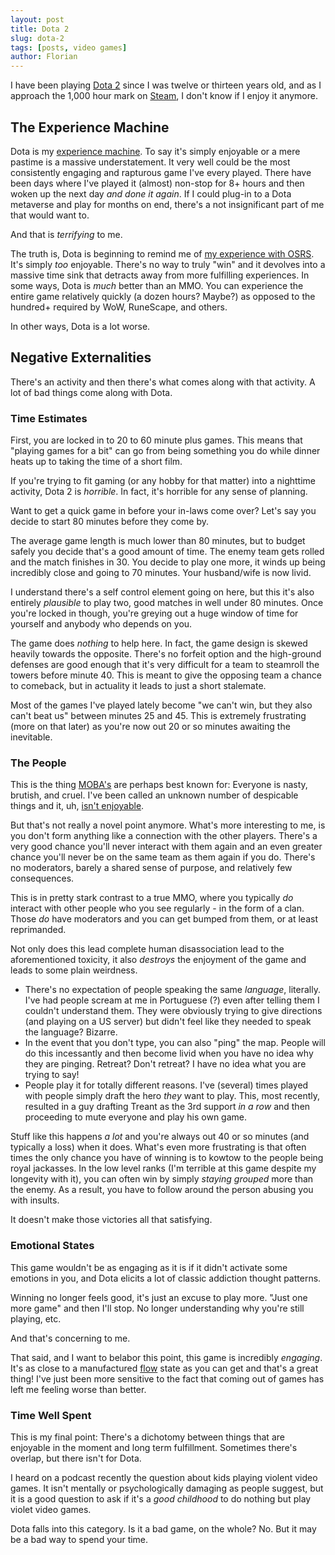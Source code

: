 ```yaml
---
layout: post
title: Dota 2
slug: dota-2
tags: [posts, video games]
author: Florian
---
```


I have been playing [Dota 2](https://en.wikipedia.org/wiki/Dota_2) since I was twelve or thirteen years old, and as I approach the 1,000 hour mark on [Steam](https://en.wikipedia.org/wiki/Steam_(service)), I don't know if I enjoy it anymore.

## The Experience Machine

Dota is my [experience machine](https://en.wikipedia.org/wiki/Experience_machine). To say it's simply enjoyable or a mere pastime is a massive understatement. It very well could be the most consistently engaging and rapturous game I've every played. There have been days where I've played it (almost) non-stop for 8+ hours and then woken up the next day *and done it again*. If I could plug-in to a Dota metaverse and play for months on end, there's a not insignificant part of me that would want to.

And that is *terrifying* to me.

The truth is, Dota is beginning to remind me of [my experience with OSRS](https://floverfelt.org/posts/virtual-worlds). It's simply *too* enjoyable. There's no way to truly "win" and it devolves into a massive time sink that detracts away from more fulfilling experiences. In some ways, Dota is *much* better than an MMO. You can experience the entire game relatively quickly (a dozen hours? Maybe?) as opposed to the hundred+ required by WoW, RuneScape, and others.

In other ways, Dota is a lot worse.

## Negative Externalities

There's an activity and then there's what comes along with that activity. A lot of bad things come along with Dota.

### Time Estimates

First, you are locked in to 20 to 60 minute plus games. This means that "playing games for a bit" can go from being something you do while dinner heats up to taking the time of a short film.

If you're trying to fit gaming (or any hobby for that matter) into a nighttime activity, Dota 2 is *horrible*. In fact, it's horrible for any sense of planning.

Want to get a quick game in before your in-laws come over? Let's say you decide to start 80 minutes before they come by. 

The average game length is much lower than 80 minutes, but to budget safely you decide that's a good amount of time. The enemy team gets rolled and the match finishes in 30. You decide to play one more, it winds up being incredibly close and going to 70 minutes. Your husband/wife is now livid.

I understand there's a self control element going on here, but this it's also entirely *plausible* to play two, good matches in well under 80 minutes. Once you're locked in though, you're greying out a huge window of time for yourself and anybody who depends on you.

The game does *nothing* to help here. In fact, the game design is skewed heavily towards the opposite. There's no forfeit option and the high-ground defenses are good enough that it's very difficult for a team to steamroll the towers before minute 40. This is meant to give the opposing team a chance to comeback, but in actuality it leads to just a short stalemate.

Most of the games I've played lately become "we can't win, but they also can't beat us" between minutes 25 and 45. This is extremely frustrating (more on that later) as you're now out 20 or so minutes awaiting the inevitable.

### The People

This is the thing [MOBA's](https://en.wikipedia.org/wiki/Multiplayer_online_battle_arena) are perhaps best known for: Everyone is nasty, brutish, and cruel. I've been called an unknown number of despicable things and it, uh, [isn't enjoyable](https://www.adl.org/free-to-play). 

But that's not really a novel point anymore. What's more interesting to me, is you don't form anything like a connection with the other players. There's a very good chance you'll never interact with them again and an even greater chance you'll never be on the same team as them again if you do. There's no moderators, barely a shared sense of purpose, and relatively few consequences.

This is in pretty stark contrast to a true MMO, where you typically *do* interact with other people who you see regularly - in the form of a clan. Those *do* have moderators and you can get bumped from them, or at least reprimanded.

Not only does this lead complete human disassociation lead to the aforementioned toxicity, it also *destroys* the enjoyment of the game and leads to some plain weirdness.

- There's no expectation of people speaking the same *language*, literally. I've had people scream at me in Portuguese (?) even after telling them I couldn't understand them. They were obviously trying to give directions (and playing on a US server) but didn't feel like they needed to speak the language? Bizarre.
- In the event that you don't type, you can also "ping" the map. People will do this incessantly and then become livid when you have no idea why they are pinging. Retreat? Don't retreat? I have no idea what you are trying to say!
- People play it for totally different reasons. I've (several) times played with people simply draft the hero *they* want to play. This, most recently, resulted in a guy drafting Treant as the 3rd support *in a row* and then proceeding to mute everyone and play his own game.

Stuff like this happens *a lot* and you're always out 40 or so minutes (and typically a loss) when it does. What's even more frustrating is that often times the only chance you have of winning is to kowtow to the people being royal jackasses. In the low level ranks (I'm terrible at this game despite my longevity with it), you can often win by simply *staying grouped* more than the enemy. As a result, you have to follow around the person abusing you with insults.

It doesn't make those victories all that satisfying.

### Emotional States

This game wouldn't be as engaging as it is if it didn't activate some emotions in you, and Dota elicits a lot of classic addiction thought patterns. 

Winning no longer feels good, it's just an excuse to play more. "Just one more game" and then I'll stop. No longer understanding why you're still playing, etc. 

And that's concerning to me.

That said, and I want to belabor this point, this game is incredibly *engaging*. It's as close to a manufactured [flow](https://en.wikipedia.org/wiki/Flow_(psychology)) state as you can get and that's a great thing! I've just been more sensitive to the fact that coming out of games has left me feeling worse than better.

### Time Well Spent

This is my final point: There's a dichotomy between things that are enjoyable in the moment and long term fulfillment. Sometimes there's overlap, but there isn't for Dota. 

I heard on a podcast recently the question about kids playing violent video games. It isn't mentally or psychologically damaging as people suggest, but it is a good question to ask if it's a *good childhood* to do nothing but play violet video games.

Dota falls into this category. Is it a bad game, on the whole? No. But it may be a bad way to spend your time.

